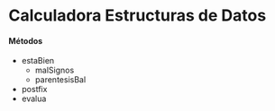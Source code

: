 # Calculadora Estructuras de Datos


#### Métodos

- estaBien
  - malSignos
  - parentesisBal
- postfix
- evalua
